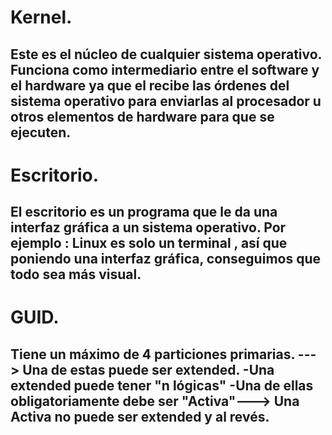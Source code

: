 <h1>Kernel.

<h2> Este es el núcleo de cualquier sistema operativo. Funciona como intermediario entre el software y el hardware ya que el
recibe las órdenes del sistema operativo para enviarlas al procesador u otros elementos de hardware para que se ejecuten.

<h1>Escritorio.

<h2>El escritorio es un programa que le da una interfaz gráfica a un sistema operativo. 
Por ejemplo : Linux es solo un terminal , así que poniendo una interfaz gráfica, conseguimos que todo sea más visual.

<h1>GUID.

<h2>Tiene un máximo de 4 particiones primarias. ---> Una de estas puede ser extended. -Una extended puede tener 
"n lógicas" -Una de ellas obligatoriamente debe ser "Activa"---> Una Activa no puede ser extended y al revés.


